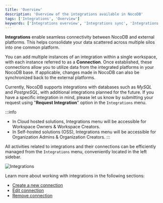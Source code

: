 ```yaml
---
title: 'Overview'
description: 'Overview of the integrations available in NocoDB'
tags: ['Integrations', 'Overview']
keywords: ['Integrations overview', 'Integrations sync', 'Integrations access control', 'Integrations re-config']
---
```


**Integrations** enable seamless connectivity between NocoDB and external platforms. This helps consolidate your data scattered across multiple silos into one common platform.

You can add multiple instances of an integration within a single workspace, with each instance referred to as a **Connection**. Once established, these connections allow you to utilize data from the integrated platforms in your NocoDB base. If applicable, changes made in NocoDB can also be synchronized back to the external platforms.

Currently, NocoDB supports integrations with databases such as _MySQL_ and _PostgreSQL_, with additional integrations planned for the future. If you have a specific integration in mind, please let us know by submitting your request using "**Request Integration**" option in the `Integrations` menu.

:::info
- In Cloud hosted solutions, Integrations menu will be accessible for Workspace Owners & Workspace Creators.  
- In Self-hosted solutions (OSS), Integrations menu will be accessible for Organization Admins & Organization Creators.
:::

All activities related to integrations and their connections can be efficiently managed from the `Integrations` menu, conveniently located in the left sidebar.

![Integrations](/img/v2/integrations/integrations-1.png)

Learn more about working with integrations in the following sections:
- [Create a new connection](/integrations/create-connection)
- [Edit connection](/integrations/edit-connection)
- [Remove connection](/integrations/remove-connection)



